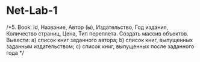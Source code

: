 # Net-Lab-1
/*5. Book: id, Название, Автор (ы), Издательство, Год издания, Количество страниц,
         Цена, Тип переплета.
         Создать массив объектов. Вывести:
         a) список книг заданного автора;
         b) список книг, выпущенных заданным издательством;
         c) список книг, выпущенных после заданного года
     */
    
